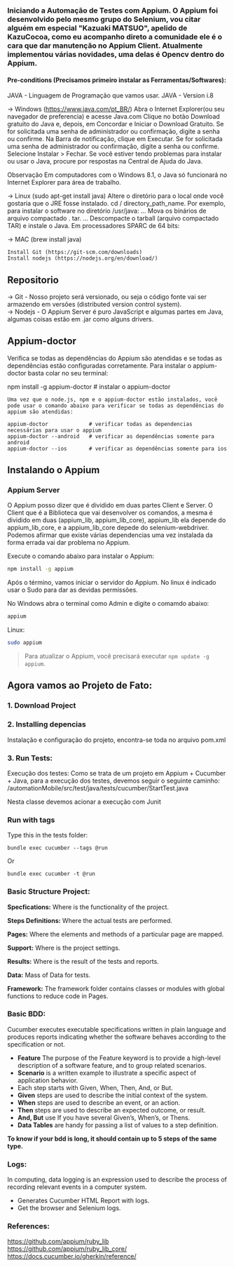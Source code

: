 ### Iniciando a Automação de Testes com Appium. O Appium foi desenvolvido pelo mesmo grupo do Selenium, vou citar alguém em especial "Kazuaki MATSUO", apelido de KazuCocoa, como eu acompanho direto a comunidade ele é o cara que dar manutenção no Appium Client. Atualmente implementou várias novidades, uma delas é Opencv dentro do Appium.

#### Pre-conditions (Precisamos primeiro instalar as Ferramentas/Softwares):

JAVA - Linguagem de Programação que vamos usar.
JAVA - Version i.8

-> Windows (https://www.java.com/pt_BR/) 
    Abra o Internet Explorer(ou seu navegador de preferencia) e acesse Java.com
	Clique no botão Download gratuito do Java e, depois, em Concordar e Iniciar o Download Gratuito.
 	Se for solicitada uma senha de administrador ou confirmação, digite a senha ou confirme.
	Na Barra de notificação, clique em Executar. Se for solicitada uma senha de administrador ou confirmação,
	digite a senha ou confirme.
	Selecione Instalar > Fechar.
	Se você estiver tendo problemas para instalar ou usar o Java, procure por respostas na Central de Ajuda do Java.
	 
Observação
	Em computadores com o Windows 8.1, o Java só funcionará no Internet Explorer para área de trabalho.

-> Linux (sudo apt-get install java)
	Altere o diretório para o local onde você gostaria que o JRE fosse instalado. cd / directory_path_name. Por exemplo, 
	para instalar o software no diretório /usr/java: ...
	Mova os binários de arquivo compactado . tar. ...
	Descompacte o tarball (arquivo compactado TAR) e instale o Java. Em processadores SPARC de 64 bits:
    
    
-> MAC (brew install java)

    Install Git (https://git-scm.com/downloads)
    Install nodejs (https://nodejs.org/en/download/)

## Repositorio

-> Git - Nosso projeto será versionado, ou seja o código fonte vai ser armazendo em versões (distributed version control system).  
-> Nodejs - O Appium Server é puro JavaScript e algumas partes em Java, algumas coisas estão em .jar como alguns drivers.  


## Appium-doctor
Verifica se todas as dependências do Appium são atendidas e se todas as dependências estão configuradas corretamente. Para instalar o appium-doctor basta colar no seu terminal:

npm install -g appium-doctor  # instalar o appium-doctor
```
Uma vez que o node.js, npm e o appium-doctor estão instalados, você pode usar o comando abaixo para verificar se todas as dependências do appium são atendidas:

appium-doctor             # verificar todas as dependencias necessárias para usar o appium
appium-doctor --android   # verificar as dependências somente para android
appium-doctor --ios       # verificar as dependências somente para ios
```

## Instalando o Appium

### Appium Server
O Appium posso dizer que é dividido em duas partes Client e Server. O Client que é a Biblioteca que vai desenvolver os comandos, a mesma é dividido em duas (appium_lib, appium_lib_core), appium_lib ela depende do appium_lib_core, e a appium_lib_core depede do selenium-webdriver. Podemos afirmar que existe várias dependencias uma vez instalada da forma errada vai dar problema no Appium.

Execute o comando abaixo para instalar o Appium:
```bash
npm install -g appium
```

Após o término, vamos iniciar o servidor do Appium. No linux é indicado usar o Sudo para dar as devidas permissões.

No Windows abra o terminal como Admin e digite o comamdo abaixo: 
```bash
appium
```

Linux:
```bash
sudo appium
```

> Para atualizar o Appium, você precisará executar `npm update -g appium`.

## Agora vamos ao Projeto de Fato:

### 1. Download Project



### 2. Installing depencias
Instalação e configuração do projeto, encontra-se toda no arquivo pom.xml


### 3. Run Tests: 
Execução dos testes: Como se trata de um projeto em Appium + Cucumber + Java, para a execução dos testes, devemos seguir o seguinte caminho: /automationMobile/src/test/java/tests/cucumber/StartTest.java

Nesta classe devemos acionar a execução com Junit 


### Run with tags
Type this in the tests folder:
```shell
bundle exec cucumber --tags @run
```
Or
```shell
bundle exec cucumber -t @run
```

### Basic Structure Project:

**Specfications:** Where is the functionality of the project.

**Steps Definitions:** Where the actual tests are performed.

**Pages:** Where the elements and methods of a particular page are mapped.

**Support:** Where is the project settings.

**Results:** Where is the result of the tests and reports.

**Data:** Mass of Data for tests.

 **Framework:** The framework folder contains classes or modules with global functions to reduce code in Pages.


### Basic BDD:
Cucumber executes executable specifications written in plain language and produces reports indicating whether the software behaves according to the specification or not.
- **Feature** The purpose of the Feature keyword is to provide a high-level description of a software feature, and to group related scenarios.
- **Scenario** is a written example to illustrate a specific aspect of application behavior.
- Each step starts with Given, When, Then, And, or But. 
- **Given** steps are used to describe the initial context of the system.  
- **When** steps are used to describe an event, or an action.  
- **Then** steps are used to describe an expected outcome, or result.  
- **And, But** use If you have several Given’s, When’s, or Thens.
- **Data Tables** are handy for passing a list of values to a step definition.

**To know if your bdd is long, it should contain up to 5 steps of the same type.**


### Logs:  
In computing, data logging is an expression used to describe the process of recording relevant events in a computer system.  

- Generates Cucumber HTML Report with logs.  
- Get the browser and Selenium logs.  

### References:
https://github.com/appium/ruby_lib  
https://github.com/appium/ruby_lib_core/  
https://docs.cucumber.io/gherkin/reference/